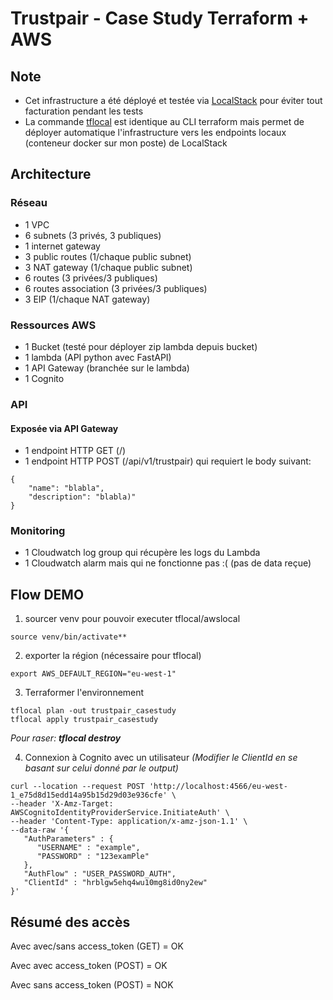 # Trustpair - Case Study Terraform + AWS

## Note

- Cet infrastructure a été déployé et testée via [LocalStack](https://localstack.cloud/) pour éviter tout facturation pendant les tests
- La commande [tflocal](https://docs.localstack.cloud/user-guide/integrations/terraform/#using-the-tflocal-script) est identique au CLI terraform mais permet de déployer automatique l'infrastructure vers les endpoints locaux (conteneur docker sur mon poste) de LocalStack

## Architecture

### Réseau
- 1 VPC
- 6 subnets (3 privés, 3 publiques)
- 1 internet gateway
- 3 public routes (1/chaque public subnet)
- 3 NAT gateway (1/chaque public subnet)
- 6 routes (3 privées/3 publiques)
- 6 routes association (3 privées/3 publiques)
- 3 EIP (1/chaque NAT gateway)

### Ressources AWS
- 1 Bucket (testé pour déployer zip lambda depuis bucket)
- 1 lambda (API python avec FastAPI)
- 1 API Gateway (branchée sur le lambda)
- 1 Cognito

### API
#### Exposée via API Gateway

- 1 endpoint HTTP GET (/)
- 1 endpoint HTTP POST (/api/v1/trustpair) qui requiert le body suivant:
```
{
    "name": "blabla",
    "description": "blabla)"
}
```
### Monitoring

- 1 Cloudwatch log group qui récupère les logs du Lambda
- 1 Cloudwatch alarm mais qui ne fonctionne pas :( (pas de data reçue)

## Flow DEMO

1. sourcer venv pour pouvoir executer tflocal/awslocal

```source venv/bin/activate**```

2. exporter la région (nécessaire pour tflocal)

```export AWS_DEFAULT_REGION="eu-west-1"```

3. Terraformer l'environnement

```
tflocal plan -out trustpair_casestudy
tflocal apply trustpair_casestudy
```

*Pour raser: **tflocal destroy***



4. Connexion à Cognito avec un utilisateur *(Modifier le ClientId en se basant sur celui donné par le output)*

```
curl --location --request POST 'http://localhost:4566/eu-west-1_e75d8d15edd14a95b15d29d03e936cfe' \
--header 'X-Amz-Target: AWSCognitoIdentityProviderService.InitiateAuth' \
--header 'Content-Type: application/x-amz-json-1.1' \
--data-raw '{
   "AuthParameters" : {
      "USERNAME" : "example",
      "PASSWORD" : "123examPle"
   },
   "AuthFlow" : "USER_PASSWORD_AUTH",
   "ClientId" : "hrblgw5ehq4wu10mg8id0ny2ew"
}'
```

## Résumé des accès

Avec avec/sans access_token (GET) = OK

Avec avec access_token (POST) = OK

Avec sans access_token (POST) = NOK
